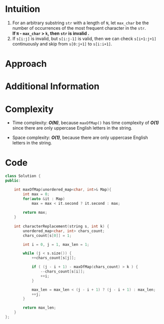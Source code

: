 # Intuition
1. For an arbitrary substring `str` with a length of `N`, let `max_char` be the number of occurrences of the most frequent character in the `str`.  
  **If `N` - `max_char` > `k`, then `str` is invalid .**
2. If `s[i:j]` is invalid, but `s[i:j-1]` is valid, then we can check `s[i+1:j+1]` continuously and skip from `s[0:j+1]` to `s[i:i+1]`.

# Approach

# Additional Information

# Complexity
- Time complexity:  ***O(N)***, because `maxOfMap()` has time complexity of ***O(1)*** since there are only uppercase English letters in the string.
<!-- Add your time complexity here, e.g. $$O(n)$$ -->

- Space complexity: ***O(1)***, because there are only uppercase English letters in the string.
<!-- Add your space complexity here, e.g. $$O(n)$$ -->

# Code
```cpp
class Solution {
public:

    int maxOfMap(unordered_map<char, int>& Map){
        int max = 0;
        for(auto &it : Map)
            max = max < it.second ? it.second : max;
        
        return max;
    }
    
    int characterReplacement(string s, int k) {
        unordered_map<char, int> chars_count;
        chars_count[s[0]] = 1;

        int i = 0, j = 1, max_len = 1;

        while (j < s.size()) {
            ++chars_count[s[j]];

            if ( (j - i + 1) - maxOfMap(chars_count) > k ) {
                --chars_count[s[i]];
                ++i;
            }

            max_len = max_len < (j - i + 1) ? (j - i + 1) : max_len;
            ++j;
        }

        return max_len;
    }
};
```
